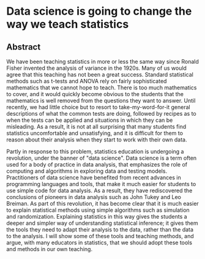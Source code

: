 # Data science is going to change the way we teach statistics

## Abstract

We have been teaching statistics in more or less the same way since Ronald
Fisher invented the analysis of variance in the 1920s. Many of us would agree
that this teaching has not been a great success.  Standard statistical methods
such as t-tests and ANOVA rely on fairly sophisticated mathematics that we
cannot hope to teach.  There is too much mathematics to cover, and it would
quickly become obvious to the students that the mathematics is well removed
from the questions they want to answer. Until recently, we had little choice
but to resort to take-my-word-for-it general descriptions of what the common
tests are doing, followed by recipes as to when the tests can be applied and
situations in which they can be misleading.   As a result, it is not at all
surprising that many students find statistics uncomfortable and unsatisfying,
and it is difficult for them to reason about their analysis when they start to
work with their own data.

Partly in response to this problem, statistics education is undergoing
a revolution, under the banner of "data science".    Data science is a term
often used for a body of practice in data analysis, that emphasizes the role of
computing and algorithms in exploring data and testing models.  Practitioners
of data science have benefited from recent advances in programming languages
and tools, that make it much easier for students to use simple code for data
analysis.  As a result, they have rediscovered the conclusions of pioneers in
data analysis such as John Tukey and Leo Breiman.  As part of this revolution,
it has become clear that it is much easier to explain statistical methods using
simple algorithms such as simulation and randomization.  Explaining statistics
in this way gives the students a deeper and simpler way of understanding
statistical inference; it gives them the tools they need to adapt their
analysis to the data, rather than the data to the analysis. I will show some of
these tools and teaching methods, and argue, with many educators in statistics,
that we should adopt these tools and methods in our own teaching.
